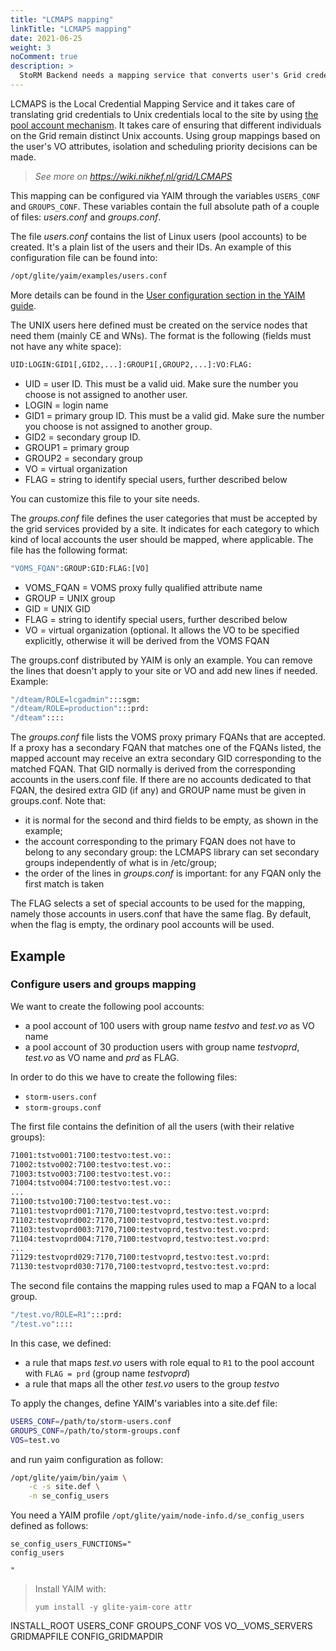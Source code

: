 ```yaml
---
title: "LCMAPS mapping"
linkTitle: "LCMAPS mapping"
date: 2021-06-25
weight: 3
noComment: true
description: >
  StoRM Backend needs a mapping service that converts user's Grid credentials to a local UNIX user and group. The service used by StoRM is **LCMAPS**.
---
```


LCMAPS is the Local Credential Mapping Service and it takes care of translating grid credentials to Unix credentials local to the site by using [the pool account mechanism](http://www.gridsite.org/gridmapdir/). It takes care of ensuring that different individuals on the Grid remain distinct Unix accounts. Using group mappings based on the user's VO attributes, isolation and scheduling priority decisions can be made. 

> *See more on https://wiki.nikhef.nl/grid/LCMAPS*



This mapping can be configured via YAIM through the variables `USERS_CONF` and `GROUPS_CONF`. These variables contain the full absolute path of a couple of files: *users.conf* and *groups.conf*.

The file *users.conf* contains the list of Linux users (pool accounts) to be created. It's a plain list of the users and their IDs. An example of this configuration file can be found into:

```bash
/opt/glite/yaim/examples/users.conf
```

More details can be found in the [User configuration section in the YAIM guide](https://twiki.cern.ch/twiki/bin/view/LCG/YaimGuide400#User_configuration_in_YAIM).

The UNIX users here defined must be created on the service nodes that need them (mainly CE and WNs). The format is the following (fields must not have any white space):

```bash
UID:LOGIN:GID1[,GID2,...]:GROUP1[,GROUP2,...]:VO:FLAG:
```

- UID = user ID. This must be a valid uid. Make sure the number you choose is not assigned to another user.
- LOGIN = login name
- GID1 = primary group ID. This must be a valid gid. Make sure the number you choose is not assigned to another group.
- GID2 = secondary group ID.
- GROUP1 = primary group
- GROUP2 = secondary group
- VO = virtual organization
- FLAG = string to identify special users, further described below

You can customize this file to your site needs. 

The *groups.conf* file defines the user categories that must be accepted by the grid services provided by a site. It indicates for each category to which kind of local accounts the user should be mapped, where applicable. The file has the following format:

```bash
"VOMS_FQAN":GROUP:GID:FLAG:[VO]
```

- VOMS_FQAN = VOMS proxy fully qualified attribute name
- GROUP = UNIX group
- GID = UNIX GID
- FLAG = string to identify special users, further described below
- VO = virtual organization (optional. It allows the VO to be specified explicitly, otherwise it will be derived from the VOMS FQAN

The groups.conf distributed by YAIM is only an example. You can remove the lines that doesn't apply to your site or VO and add new lines if needed. Example:

```bash
"/dteam/ROLE=lcgadmin":::sgm:
"/dteam/ROLE=production":::prd:
"/dteam"::::
```

The *groups.conf* file lists the VOMS proxy primary FQANs that are accepted. If a proxy has a secondary FQAN that matches one of the FQANs listed, the mapped account may receive an extra secondary GID corresponding to the matched FQAN. That GID normally is derived from the corresponding accounts in the users.conf file. If there are no accounts dedicated to that FQAN, the desired extra GID (if any) and GROUP name must be given in groups.conf. 
Note that:

- it is normal for the second and third fields to be empty, as shown in the example;
- the account corresponding to the primary FQAN does not have to belong to any secondary group: the LCMAPS library can set secondary groups independently of what is in /etc/group;
- the order of the lines in *groups.conf* is important: for any FQAN only the first match is taken

The FLAG selects a set of special accounts to be used for the mapping, namely those accounts in users.conf that have the same flag. By default, when the flag is empty, the ordinary pool accounts will be used.


## Example

### Configure users and groups mapping

We want to create the following pool accounts:
- a pool account of 100 users with group name *testvo* and *test.vo* as VO name
- a pool account of 30 production users with group name *testvoprd*, *test.vo* as VO name and *prd* as FLAG.

In order to do this we have to create the following files:

* `storm-users.conf`
* `storm-groups.conf`

The first file contains the definition of all the users (with their relative groups):

```bash
71001:tstvo001:7100:testvo:test.vo::
71002:tstvo002:7100:testvo:test.vo::
71003:tstvo003:7100:testvo:test.vo::
71004:tstvo004:7100:testvo:test.vo::
...
71100:tstvo100:7100:testvo:test.vo::
71101:testvoprd001:7170,7100:testvoprd,testvo:test.vo:prd:
71102:testvoprd002:7170,7100:testvoprd,testvo:test.vo:prd:
71103:testvoprd003:7170,7100:testvoprd,testvo:test.vo:prd:
71104:testvoprd004:7170,7100:testvoprd,testvo:test.vo:prd:
...
71129:testvoprd029:7170,7100:testvoprd,testvo:test.vo:prd:
71130:testvoprd030:7170,7100:testvoprd,testvo:test.vo:prd:
```

The second file contains the mapping rules used to map a FQAN to a local group.

```bash
"/test.vo/ROLE=R1":::prd:
"/test.vo"::::
```

In this case, we defined:
- a rule that maps *test.vo* users with role equal to `R1` to the pool account with `FLAG = prd` (group name *testvoprd*)
- a rule that maps all the other *test.vo* users to the group *testvo*

To apply the changes, define YAIM's variables into a site.def file:

```bash
USERS_CONF=/path/to/storm-users.conf
GROUPS_CONF=/path/to/storm-groups.conf
VOS=test.vo
```

and run yaim configuration as follow:

```bash
/opt/glite/yaim/bin/yaim \
    -c -s site.def \
    -n se_config_users
```

You need a YAIM profile `/opt/glite/yaim/node-info.d/se_config_users` defined as follows:

```
se_config_users_FUNCTIONS="
config_users

"
```

> Install YAIM with:
> ```
> yum install -y glite-yaim-core attr
> ```


INSTALL_ROOT USERS_CONF GROUPS_CONF VOS VO__VOMS_SERVERS GRIDMAPFILE CONFIG_GRIDMAPDIR